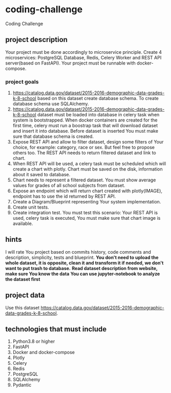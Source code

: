 # coding-challenge
Coding Challenge

## project description
Your project must be done accordingly to microservice principle. Create 4 microservices: PostgreSQL Database, Redis, Celery Worker and REST API server(based on FastAPI). Your project must be runnable with docker-compose.

### project goals
1. https://catalog.data.gov/dataset/2015-2016-demographic-data-grades-k-8-school based on this dataset create database schema. To create database schema use SQLAlchemy.
2. https://catalog.data.gov/dataset/2015-2016-demographic-data-grades-k-8-school dataset must be loaded into database in celery task when system is bootstrapped. When docker containers are created for the first time, celery must run a boostrap task that will download dataset and insert it into database. Before dataset is inserted You must make sure that database schema is created.
3. Expose REST API and allow to filter dataset, design some filters of Your choice, for example: category, race or sex. But feel free to propose others too. The REST API needs to return filtered dataset and link to chart.
4. When REST API will be used, a celery task must be scheduled which will create a chart with plotly. Chart must be saved on the disk, information about it saved to database.
5. Chart needs to represent a filtered dataset. You must show average values for grades of all school subjects from dataset.
6. Expose an endpoint which will return chart created with plotly(IMAGE), endpoint has to use the id returned by REST API.
7. Create a Diagram/Blueprint representing Your system implementation.
8. Create unit tests.
9. Create integration test. You must test this scenario: Your REST API is used, celery task is executed, You must make sure that chart image is available. 

## hints
I will rate You project based on commits history, code comments and description, simplicity, tests and blueprint.
**You don't need to upload the whole dataset, it is opposite, clean it and transform it if needed, we don't want to put trash to database.**
**Read dataset description from website, make sure You know the data**
**You can use jupyter-notebook to analyze the dataset first**

## project data
Use this dataset https://catalog.data.gov/dataset/2015-2016-demographic-data-grades-k-8-school. 

## technologies that must include
1. Python3.8 or higher
2. FastAPI
3. Docker and docker-compose
4. Plotly
5. Celery
6. Redis
7. PostgreSQL
8. SQLAlchemy
9. Pydantic